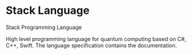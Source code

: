 
# Stack Language

Stack Programming Language

High level programming language for quantum computing based on C#, C++, Swift.
The language specification contains the documentation.
